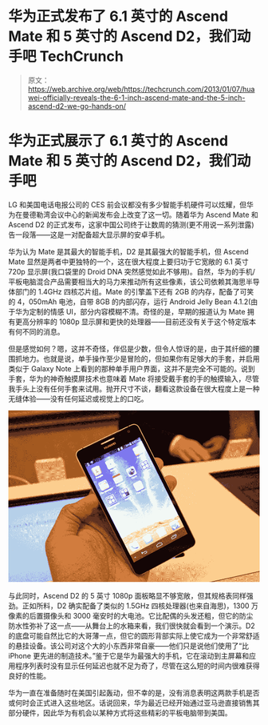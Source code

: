 # 华为正式发布了 6.1 英寸的 Ascend Mate 和 5 英寸的 Ascend D2，我们动手吧 TechCrunch

> 原文：<https://web.archive.org/web/https://techcrunch.com/2013/01/07/huawei-officially-reveals-the-6-1-inch-ascend-mate-and-the-5-inch-ascend-d2-we-go-hands-on/>

# 华为正式展示了 6.1 英寸的 Ascend Mate 和 5 英寸的 Ascend D2，我们动手吧

LG 和美国电话电报公司的 CES 前会议都没有多少智能手机硬件可以炫耀，但华为在曼德勒湾会议中心的新闻发布会上改变了这一切。随着华为 Ascend Mate 和 Ascend D2 的正式发布，这家中国公司终于让数周的猜测(更不用说一系列泄露)告一段落——这是一对配备超大显示屏的安卓手机。

华为认为 Mate 是其最大的智能手机，D2 是其最强大的智能手机，但 Ascend Mate 显然是两者中更独特的一个，这在很大程度上要归功于它宽敞的 6.1 英寸 720p 显示屏(我口袋里的 Droid DNA 突然感觉如此不够用)。自然，华为的手机/平板电脑混合产品需要相当大的马力来推动所有这些像素，该公司依赖其海思半导体部门的 1.4GHz 四核芯片组。Mate 的引擎盖下还有 2GB 的内存，配备了可笑的 4，050mAh 电池，自带 8GB 的内部闪存，运行 Android Jelly Bean 4.1.2(由于华为定制的情感 UI，部分内容模糊不清。奇怪的是，早期的报道认为 Mate 拥有更高分辨率的 1080p 显示屏和更快的处理器——目前还没有关于这个特定版本有何不同的消息。

但是感觉如何？嗯，这并不奇怪，伴侣是少数，但令人惊讶的是，由于其纤细的腰围抓地力。也就是说，单手操作至少是冒险的，但如果你有足够大的手套，并启用类似于 Galaxy Note 上看到的那种单手用户界面，这并不是完全不可能的。说到手套，华为的神奇触摸屏技术也意味着 Mate 将接受戴手套的手的触摸输入，尽管我手头上没有任何手套来试用。抛开尺寸不谈，翻看这款设备在很大程度上是一种无缝体验——没有任何延迟或视觉上的口吃。

![ascendd2](img/4e4305f89dbd3e34ce74217938a4c8f6.png)

与此同时，Ascend D2 的 5 英寸 1080p 面板略显不够宽敞，但其规格表同样强劲。正如所料，D2 确实配备了类似的 1.5GHz 四核处理器(也来自海思)，1300 万像素的后置摄像头和 3000 毫安时的大电池。它比配偶的头发还粗，但它的防尘防水性弥补了这一点——从舞台上的水箱来看，我们很快就会看到一个演示。D2 的底盘可能自然比它的大哥薄一点，但它的圆形背部实际上使它成为一个非常舒适的悬挂设备。该公司对这个大的小东西非常自豪——他们只是说他们使用了“比 iPhone 更先进的制造技术。”鉴于它是华为最强大的手机，它在滚动到主屏幕和应用程序列表时没有显示任何延迟也就不足为奇了，尽管在这么短的时间内很难获得良好的性能。

华为一直在准备随时在美国引起轰动，但不幸的是，没有消息表明这两款手机是否或何时会正式进入这些地区。话说回来，华为最近已经开始通过亚马逊直接销售其部分硬件，因此华为有机会以某种方式将这些精彩的平板电脑带到美国。
